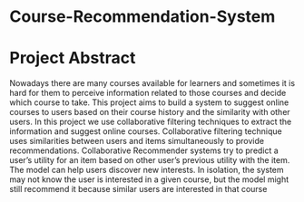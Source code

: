 # Course-Recommendation-System
# Project Abstract
Nowadays there are many courses available for learners and sometimes it is hard for them to perceive information related to those courses and decide which course to take. This project aims to build a system to suggest online courses to users based on their course history and the similarity with other users. In this project we use collaborative filtering techniques to extract the information and suggest online courses. Collaborative filtering technique uses similarities between users and items simultaneously to provide recommendations. Collaborative Recommender systems try to predict a user’s utility for an item based on other user’s previous utility with the item. The model can help users discover new interests. In isolation, the system may not know the user is interested in a given course, but the model might still recommend it because similar users are interested in that course
